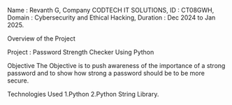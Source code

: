 Name : Revanth G,
Company CODTECH IT SOLUTIONS,
ID : CT08GWH,
Domain : Cybersecurity and Ethical Hacking,
Duration : Dec 2024 to Jan 2025.


Overview of the Project 

Project : Password Strength Checker Using Python 

Objective 
The Objective is to push awareness of the importance of a strong password and to show how strong
a password should be to be more secure. 

Technologies Used 
1.Python
2.Python String Library.

